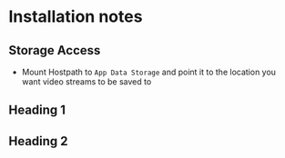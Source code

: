 # Installation notes

## Storage Access

- Mount Hostpath to `App Data Storage` and point it to the location you want video streams to be saved to

## Heading 1

## Heading 2
